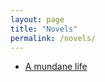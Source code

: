 ```yaml
---
layout: page
title: "Novels"
permalink: /novels/
---
```


- [A mundane life](/novel/a-mundane-life)
